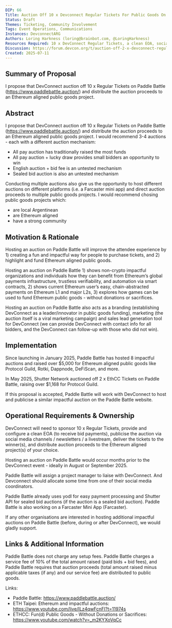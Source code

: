 ```yaml
---
DIP: 66
Title: Auction Off 10 x Devconnect Regular Tickets For Public Goods On Paddle Battle
Status: Draft
Themes: Ticketing, Community Involvement
Tags: Event Operations, Communications
Instances: DevconnectARG
Authors: Loring Harkness (loring@brainbot.com, @LoringHarkness)
Resources Required: 10 x DevConnect Regular Tickets, a clean EOA, social media / newsletter / livestream support
Discussion: https://forum.devcon.org/t/auction-off-2-x-devconnect-regular-tickets-for-public-goods-on-paddle-battle/7607/1
Created: 2025-07-11
---
```


## Summary of Proposal

I propose that DevConnect auction off 10 x Regular Tickets on Paddle Battle (https://www.paddlebattle.auction/) and distribute the auction proceeds to an Ethereum aligned public goods project.

## Abstract

I propose that DevConnect auction off 10 x Regular Tickets on Paddle Battle (https://www.paddlebattle.auction/) and distribute the auction proceeds to an Ethereum aligned public goods project.
I would recommend 3-4 auctions - each with a different auction mechanism:
- All pay auction has traditionally raised the most funds
- All pay auction + lucky draw provides small bidders an opportunity to win
- English auction + bid fee is an untested mechanism
- Sealed bid auction is also an untested mechanism

Conducting multiple auctions also give us the opportunity to host different auctions on different platforms (i.e. a Farcaster mini app) and direct auction proceeds to multiple public goods projects.
I would recommend chosing public goods projects which:
- are local Argentinean
- are Ethereum aligned
- have a strong community

## Motivation & Rationale

Hosting an auction on Paddle Battle will improve the attendee experience by 1) creating a fun and impactful way for people to purchase tickets, and 2) highlight and fund Ethereum aligned public goods.

Hosting an auction on Paddle Battle 1) shows non-crypto impactful organizations and individuals how they can benefit from Ethereum’s global payments infrastructure, trustless verifiability, and automation via smart contracts, 2) shows current Ethereum user’s easy, chain-abstracted payments on Ethereum L1 and major L2s, 3) explores how games can be used to fund Ethereum public goods - without donations or sacrifices.

Hosting an auction on Paddle Battle also acts as a branding (establishing DevConnect as a leader/innovator in public goods funding), marketing (the auction itself is a viral marketing campaign) and sales lead generation tool for DevConnect (we can provide DevConnect with contact info for all bidders, and the DevConnect can follow-up with those who did not win).

## Implementation

Since launching in January 2025, Paddle Battle has hosted 8 impactful auctions and raised over $5,000 for Ethereum aligned public goods like Protocol Guild, Rotki, Dappnode, DeFiScan, and more.

In May 2025, Shutter Network auctioned off 2 x EthCC Tickets on Paddle Battle, raising over $1,168 for Protocol Guild.

If this proposal is accepted, Paddle Battle will work with DevConnect to host and publicise a similar impactful auction on the Paddle Battle website.

## Operational Requirements & Ownership

DevConnect will need to sponsor 10 x Regular Tickets, provide and configure a clean EOA (to receive bid payments), publicise the auction via social media channels / newsletters / a livestream, deliver the tickets to the winner(s), and distribute auction proceeds to the Ethereum aligned project(s) of your choice.

Hosting an auction on Paddle Battle would occur months prior to the DevConnect event - ideally in August or September 2025.

Paddle Battle will assign a project manager to liaise with DevConnect. And Devconnect should allocate some time from one of their social media coordinators.

Paddle Battle already uses yodl for easy payment processing and Shutter API for sealed bid auctions (if the auction is a sealed bid auction). Paddle Battle is also working on a Farcaster Mini App (Farcaster).

If any other organisations are interested in hosting additional impactful auctions on Paddle Battle (before, during or after DevConnect), we would gladly support.

## Links & Additional Information

Paddle Battle does not charge any setup fees. Paddle Battle charges a service fee of 10% of the total amount raised (paid bids + bid fees), and Paddle Battle requires that auction proceeds (total amount raised minus applicable taxes (if any) and our service fee) are distributed to public goods.

Links:
- Paddle Battle: https://www.paddlebattle.auction/
- ETH Taipei: Ethereum and impactful auctions: https://www.youtube.com/live/ILz4qwFcnFI?t=11974s
- ETHCC: Fun(d) Public Goods - Without Donations or Sacrifices: https://www.youtube.com/watch?v=_m2KYXoVqCc

